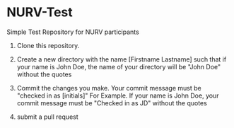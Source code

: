 # NURV-Test
Simple Test Repository for NURV participants

1. Clone this repository.
2. Create a new directory with the name [Firstname Lastname] such that if your name is John Doe, the name of your directory will be "John Doe" without the quotes
4. Commit the changes you make. Your commit message must be "checked in as [initials]" For Example. If your name is John Doe, your commit message must be 
   "Checked in as JD" without the quotes

3. submit a pull request
